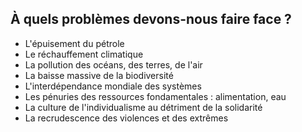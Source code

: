 ## À quels problèmes devons-nous faire face ?

- L'épuisement du pétrole
- Le réchauffement climatique
- La pollution des océans, des terres, de l'air
- La baisse massive de la biodiversité
- L'interdépendance mondiale des systèmes
- Les pénuries des ressources fondamentales : alimentation, eau
- La culture de l'individualisme au détriment de la solidarité
- La recrudescence des violences et des extrêmes
